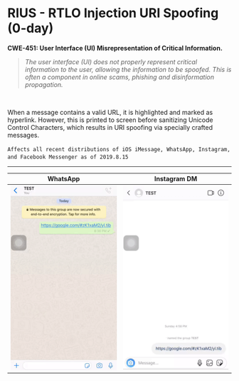 # RIUS - RTLO Injection URI Spoofing (0-day)

**CWE-451: User Interface (UI) Misrepresentation of Critical Information.**

> *The user interface (UI) does not properly represent critical information to the user, allowing the information to be spoofed. This is often a component in online scams, phishing and disinformation propagation.*

 &nbsp;


When a message contains a valid URL, it is highlighted and marked as hyperlink. However, this is printed to screen before sanitizing Unicode Control Characters, which results in URI spoofing via specially crafted messages.

` Affects all recent distributions of iOS iMessage, WhatsApp, Instagram, and Facebook Messenger as of 2019.8.15 `

---

WhatsApp                        |        Instagram DM    |
:------------------------------:|:----------------------:|
![POCW](whatsapp.gif)           | ![POCI](instagram.gif) |
